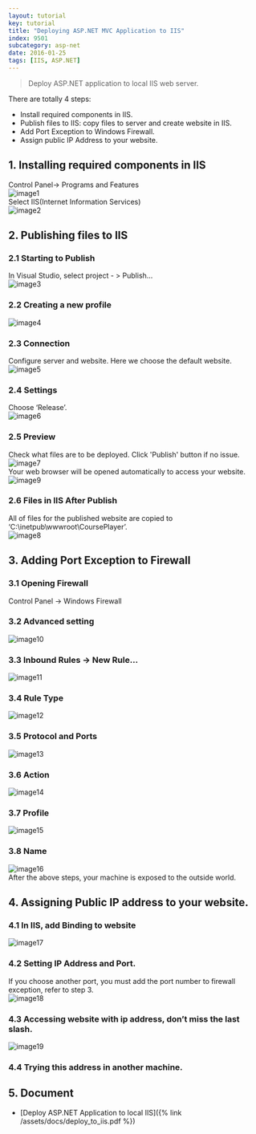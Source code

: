 ```yaml
---
layout: tutorial
key: tutorial
title: "Deploying ASP.NET MVC Application to IIS"
index: 9501
subcategory: asp-net
date: 2016-01-25
tags: [IIS, ASP.NET]
---
```


> Deploy ASP.NET application to local IIS web server.

There are totally 4 steps:  

* Install required components in IIS.
* Publish files to IIS: copy files to server and create website in IIS.
* Add Port Exception to Windows Firewall.
* Assign public IP Address to your website.

## 1. Installing required components in IIS
Control Panel-> Programs and Features  
![image1](/assets/images/asp-net/9501/image1.png)  
Select IIS(Internet Information Services)  
![image2](/assets/images/asp-net/9501/image2.png)  

## 2. Publishing files to IIS  
### 2.1 Starting to Publish
In Visual Studio, select project - &gt; Publish…  
![image3](/assets/images/asp-net/9501/image3.png)  
### 2.2 Creating a new profile  
![image4](/assets/images/asp-net/9501/image4.png)  
### 2.3 Connection
Configure server and website. Here we choose the default website.  
![image5](/assets/images/asp-net/9501/image5.png)  
### 2.4 Settings
Choose ‘Release’.  
![image6](/assets/images/asp-net/9501/image6.png)  
### 2.5 Preview
Check what files are to be deployed. Click 'Publish' button if no issue.
![image7](/assets/images/asp-net/9501/image7.png)  
Your web browser will be opened automatically to access your website.  
![image9](/assets/images/asp-net/9501/image9.png)  
### 2.6 Files in IIS After Publish
All of files for the published website are copied to ‘C:\\inetpub\\wwwroot\\CoursePlayer’.  
![image8](/assets/images/asp-net/9501/image8.png)  

## 3. Adding Port Exception to Firewall  
### 3.1 Opening Firewall
Control Panel -&gt; Windows Firewall  
### 3.2 Advanced setting
![image10](/assets/images/asp-net/9501/image10.png)  
### 3.3 Inbound Rules -&gt; New Rule…
![image11](/assets/images/asp-net/9501/image11.png)  
### 3.4 Rule Type  
![image12](/assets/images/asp-net/9501/image12.png)  
### 3.5 Protocol and Ports  
![image13](/assets/images/asp-net/9501/image13.png)  
### 3.6 Action  
![image14](/assets/images/asp-net/9501/image14.png)  
### 3.7 Profile  
![image15](/assets/images/asp-net/9501/image15.png)  
### 3.8 Name  
![image16](/assets/images/asp-net/9501/image16.png)  
After the above steps, your machine is exposed to the outside world.

## 4. Assigning Public IP address to your website.  
### 4.1 In IIS, add Binding to website  
![image17](/assets/images/asp-net/9501/image17.png)  
### 4.2 Setting IP Address and Port.
If you choose another port, you must add the port number to firewall exception, refer to step 3.  
![image18](/assets/images/asp-net/9501/image18.png)  
### 4.3 Accessing website with ip address, don’t miss the last slash.  
![image19](/assets/images/asp-net/9501/image19.png)  
### 4.4 Trying this address in another machine.  

## 5. Document
* [Deploy ASP.NET Application to local IIS]({% link /assets/docs/deploy_to_iis.pdf %})
